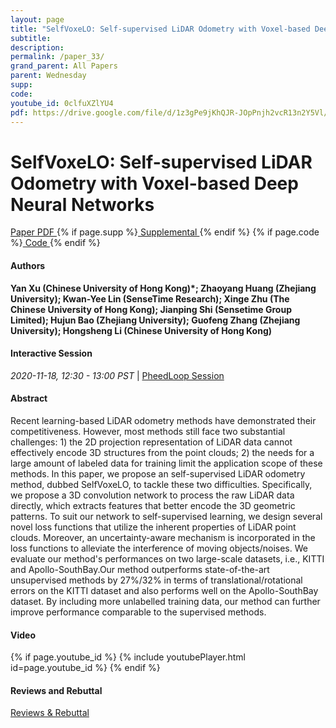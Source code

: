 ```yaml
---
layout: page
title: "SelfVoxeLO: Self-supervised LiDAR Odometry with Voxel-based Deep Neural Networks"
subtitle: 
description:
permalink: /paper_33/
grand_parent: All Papers
parent: Wednesday
supp: 
code: 
youtube_id: 0clfuXZlYU4
pdf: https://drive.google.com/file/d/1z3gPe9jKhQJR-JOpPnjh2vcR13n2Y5Vl/view
---
```


# SelfVoxeLO: Self-supervised LiDAR Odometry with Voxel-based Deep Neural Networks

<a href="https://drive.google.com/file/d/1z3gPe9jKhQJR-JOpPnjh2vcR13n2Y5Vl/view" target="_blank" rel="noopener noreferrer" class="btn btn-blue"><i class="fa fa-file-text-o" aria-hidden="true"></i> Paper PDF </a> {% if page.supp %}<a href="" target="_blank" rel="noopener noreferrer" class="btn btn-green"><i class="fa fa-file-text-o" aria-hidden="true"></i> Supplemental </a>{% endif %} {% if page.code %}<a href="" target="_blank" rel="noopener noreferrer" class="btn"><i class="fa fa-github" aria-hidden="true"></i> Code </a>{% endif %} 

#### Authors
**Yan Xu (Chinese University of Hong Kong)*; Zhaoyang Huang (Zhejiang University); Kwan-Yee Lin (SenseTime Research); Xinge Zhu (The Chinese University of Hong Kong); Jianping Shi (Sensetime Group Limited); Hujun Bao (Zhejiang University); Guofeng Zhang (Zhejiang University); Hongsheng Li (Chinese University of Hong Kong)**

#### Interactive Session
<em>2020-11-18, 12:30 - 13:00 PST </em> | <a href="https://pheedloop.com/corl2020/virtual/?page=sessions&section=SESDDQHIIUHNKLW81" target="_blank" rel="noopener noreferrer"> PheedLoop Session <i class="fa fa-external-link" aria-hidden="true"></i> </a> 

#### Abstract
Recent learning-based LiDAR odometry methods have demonstrated their competitiveness. However, most methods still face two substantial challenges: 1) the 2D projection representation of LiDAR data cannot effectively encode 3D structures from the point clouds; 2) the needs for a large amount of labeled data for training limit the application scope of these methods. In this paper, we propose an self-supervised LiDAR odometry method, dubbed SelfVoxeLO, to tackle these two difficulties. Specifically, we propose a 3D convolution network to process the raw LiDAR data directly, which extracts features that better encode the 3D geometric patterns. To suit our network to self-supervised learning, we design several novel loss functions that utilize the inherent properties of LiDAR point clouds. Moreover, an uncertainty-aware mechanism is incorporated in the loss functions to alleviate the interference of moving objects/noises. We evaluate our method's performances on two large-scale datasets, i.e., KITTI and Apollo-SouthBay.Our method outperforms state-of-the-art unsupervised methods by 27%/32% in terms of translational/rotational errors on the KITTI dataset and also performs well on the Apollo-SouthBay dataset. By including more unlabelled training data, our method can further improve performance comparable to the supervised methods. 

#### Video
{% if page.youtube_id %}
{% include youtubePlayer.html id=page.youtube_id %}
{% endif %}

#### Reviews and Rebuttal
<a href="https://drive.google.com/file/d/1pimLcLVxlU_8g-L4_qaTHxK_2_NObm8H/view" target="_blank" rel="noopener noreferrer" class="btn btn-purple"><i class="fa fa-pencil-square-o" aria-hidden="true"></i> Reviews & Rebuttal </a>

